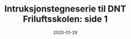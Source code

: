 ---
title: "Intruksjonstegneserie til DNT Friluftsskolen: side 1"
date: 2020-01-29
categories: Digital Art
tags: 
    - instruksjon
span: 2h
---